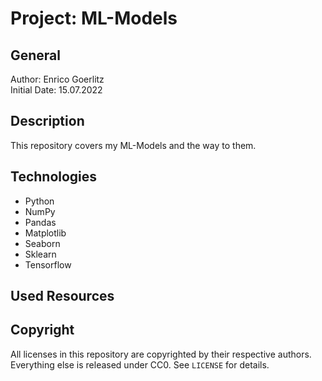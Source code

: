 # Project: ML-Models

## General

Author: Enrico Goerlitz <br/>
Initial Date: 15.07.2022

## Description

This repository covers my ML-Models and the way to them.

## Technologies

-   Python
-   NumPy
-   Pandas
-   Matplotlib
-   Seaborn
-   Sklearn
-   Tensorflow

## Used Resources

## Copyright

All licenses in this repository are copyrighted by their respective authors.
Everything else is released under CC0. See `LICENSE` for details.
